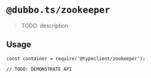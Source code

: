 # `@dubbo.ts/zookeeper`
  > TODO: description
  
  ## Usage
  
  ```
  const container = require('@typeclient/zookeeper');
  
  // TODO: DEMONSTRATE API
  ```